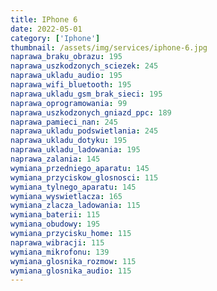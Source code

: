 ```yaml
---
title: IPhone 6
date: 2022-05-01
category: ['Iphone']
thumbnail: /assets/img/services/iphone-6.jpg
naprawa_braku_obrazu: 195
naprawa_uszkodzonych_sciezek: 245
naprawa_ukladu_audio: 195
naprawa_wifi_bluetooth: 195
naprawa_ukladu_gsm_brak_sieci: 195
naprawa_oprogramowania: 99
naprawa_uszkodzonych_gniazd_ppc: 189
naprawa_pamieci_nan: 245
naprawa_ukladu_podswietlania: 245
naprawa_ukladu_dotyku: 195
naprawa_ukladu_ladowania: 195
naprawa_zalania: 145
wymiana_przedniego_aparatu: 145
wymiana_przyciskow_glosnosci: 115
wymiana_tylnego_aparatu: 145
wymiana_wyswietlacza: 165
wymiana_zlacza_ladowania: 115 
wymiana_baterii: 115
wymiana_obudowy: 195
wymiana_przycisku_home: 115
naprawa_wibracji: 115
wymiana_mikrofonu: 139
wymiana_glosnika_rozmow: 115
wymiana_glosnika_audio: 115
---
```

